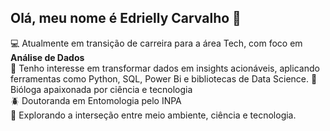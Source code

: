 ## Olá, meu nome é Edrielly Carvalho 👋

💻 Atualmente em transição de carreira para a área Tech, com foco em **Análise de Dados**  
🐛 Tenho interesse em transformar dados em insights acionáveis, aplicando ferramentas como Python, SQL, Power Bi e bibliotecas de Data Science.
🔬 Bióloga apaixonada por ciência e tecnologia    
🪲 Doutoranda em Entomologia pelo INPA  
🌱 Explorando a interseção entre meio ambiente, ciência e tecnologia.
